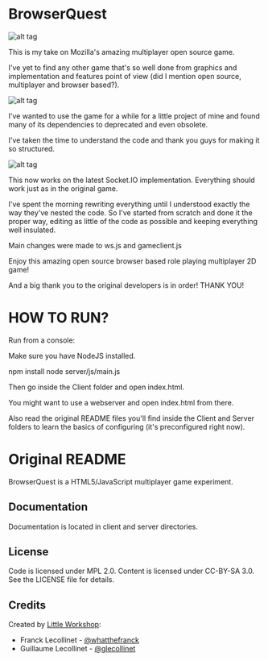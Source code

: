 BrowserQuest
============

![alt tag](https://raw.github.com/nenuadrian/BrowserQuest/master/screens/1.png)


This is my take on Mozilla's amazing multiplayer open source game.

I've yet to find any other game that's so well done from graphics and implementation and features point of view (did I mention open source, multiplayer and browser based?).

![alt tag](https://raw.github.com/nenuadrian/BrowserQuest/master/screens/2.png)

I've wanted to use the game for a while for a little project of mine and found many of its dependencies to deprecated and even obsolete.

I've taken the time to understand the code and thank you guys for making it so structured.

![alt tag](https://raw.github.com/nenuadrian/BrowserQuest/master/screens/3.png)

This now works on the latest Socket.IO implementation. Everything should work just as in the original game. 

I've spent the morning rewriting everything until I understood exactly the way they've nested the code. So I've started from scratch and done it the proper way, editing as little of the code as possible and keeping everything well insulated.

Main changes were made to ws.js and gameclient.js

Enjoy this amazing open source browser based role playing multiplayer 2D game!

And a big thank you to the original developers is in order! THANK YOU!

HOW TO RUN?
============
Run from a console:

Make sure you have NodeJS installed.

npm install
node server/js/main.js

Then go inside the Client folder and open index.html.

You might want to use a webserver and open index.html from there.

Also read the original README files you'll find inside the Client and Server folders to learn the basics of configuring (it's preconfigured right now).



Original README
============
BrowserQuest is a HTML5/JavaScript multiplayer game experiment.


Documentation
-------------

Documentation is located in client and server directories.


License
-------

Code is licensed under MPL 2.0. Content is licensed under CC-BY-SA 3.0.
See the LICENSE file for details.


Credits
-------
Created by [Little Workshop](http://www.littleworkshop.fr):

* Franck Lecollinet - [@whatthefranck](http://twitter.com/whatthefranck)
* Guillaume Lecollinet - [@glecollinet](http://twitter.com/glecollinet)